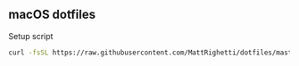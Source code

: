 ## macOS dotfiles

Setup script
```bash
curl -fsSL https://raw.githubusercontent.com/MattRighetti/dotfiles/master/setup.sh | sh
```